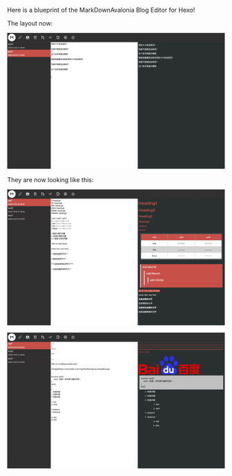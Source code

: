 Here is a blueprint of the MarkDownAvalonia Blog Editor for Hexo!

The layout now:

![blueprint](https://github.com/dayAndnight2018/MarkDownAvalonia/blob/master/infoflow%202020-12-23%2022-37-52.png?raw=true)

They are now looking like this:

![blueprint](https://github.com/dayAndnight2018/MarkDownAvalonia/blob/master/infoflow%202020-12-23%2022-55-54.png?raw=true)

![blueprint](https://github.com/dayAndnight2018/MarkDownAvalonia/blob/master/infoflow%202020-12-23%2022-57-07.png?raw=true)
